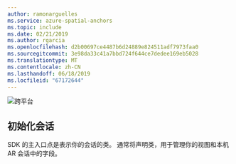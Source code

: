 ```yaml
---
author: ramonarguelles
ms.service: azure-spatial-anchors
ms.topic: include
ms.date: 02/21/2019
ms.author: rgarcia
ms.openlocfilehash: d2b00697ce4487b6d24889e824511adf7973faa0
ms.sourcegitcommit: 3e98da33c41a7bbd724f644ce7dedee169eb5028
ms.translationtype: MT
ms.contentlocale: zh-CN
ms.lasthandoff: 06/18/2019
ms.locfileid: "67172644"
---
```

![跨平台](./media/spatial-anchors-azure-concepts/place-anchor.gif)

## <a name="initialize-the-session"></a>初始化会话

SDK 的主入口点是表示你的会话的类。 通常将声明类，用于管理你的视图和本机 AR 会话中的字段。

